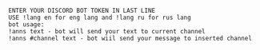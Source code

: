     ENTER YOUR DISCORD BOT TOKEN IN LAST LINE 
    USE !lang en for eng lang and !lang ru for rus lang
    bot usage: 
    !anns text - bot will send your text to current channel
    !anns #channel text - bot wiil send your message to inserted channel
    
